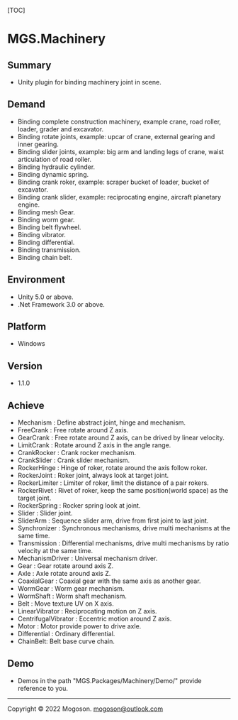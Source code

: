 [TOC]
# MGS.Machinery

## Summary
- Unity plugin for binding machinery joint in scene.

## Demand
- Binding complete construction machinery, example crane, road roller, loader, grader and excavator.
- Binding rotate joints, example: upcar of crane, external gearing and inner gearing.
- Binding slider joints, example: big arm and landing legs of crane, waist articulation of road roller.
- Binding hydraulic cylinder.
- Binding dynamic spring.
- Binding crank roker, example: scraper bucket of loader, bucket of excavator.
- Binding crank slider, example: reciprocating engine, aircraft planetary engine.
- Binding mesh Gear.
- Binding worm gear.
- Binding belt flywheel.
- Binding vibrator.
- Binding differential.
- Binding transmission.
- Binding chain belt.

## Environment
- Unity 5.0 or above.
- .Net Framework 3.0 or above.

## Platform
- Windows

## Version
- 1.1.0

## Achieve
- Mechanism : Define abstract joint, hinge and mechanism.
- FreeCrank : Free rotate around Z axis.
- GearCrank : Free rotate around Z axis, can be drived by linear velocity.
- LimitCrank : Rotate around Z axis in the angle range. 
- CrankRocker : Crank rocker mechanism.
- CrankSlider : Crank slider mechanism.
- RockerHinge : Hinge of roker, rotate around the axis follow roker.
- RockerJoint : Roker joint, always look at target joint.
- RockerLimiter : Limiter of roker, limit the distance of a pair rokers.
- RockerRivet : Rivet of roker, keep the same position(world space) as the target joint.
- RockerSpring : Rocker spring look at joint.
- Slider : Slider joint.
- SliderArm : Sequence slider arm, drive from first joint to last joint.
- Synchronizer : Synchronous mechanisms, drive multi mechanisms at the same time.
- Transmission : Differential mechanisms, drive multi mechanisms by ratio velocity at the same time.
- MechanismDriver : Universal mechanism driver.
- Gear : Gear rotate around axis Z.
- Axle : Axle rotate around axis Z.
- CoaxialGear : Coaxial gear with the same axis as another gear.
- WormGear : Worm gear mechanism.
- WormShaft : Worm shaft mechanism.
- Belt : Move texture UV on X axis.
- LinearVibrator : Reciprocating motion on Z axis.
- CentrifugalVibrator : Eccentric motion around Z axis.
- Motor : Motor provide power to drive axle. 
- Differential : Ordinary differential.
- ChainBelt: Belt base curve chain.

## Demo
- Demos in the path "MGS.Packages/Machinery/Demo/" provide reference to you.

------

Copyright © 2022 Mogoson.	mogoson@outlook.com